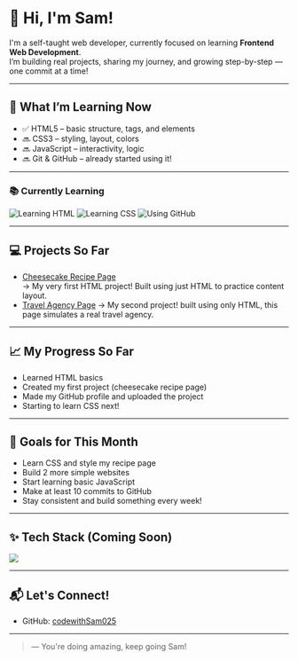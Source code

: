 # 👋 Hi, I'm Sam!

I'm a self-taught web developer, currently focused on learning **Frontend Web Development**.  
I’m building real projects, sharing my journey, and growing step-by-step — one commit at a time!

---

## 🌱 What I’m Learning Now

- ✅ HTML5 – basic structure, tags, and elements  
- 🔜 CSS3 – styling, layout, colors  
- 🔜 JavaScript – interactivity, logic  
- 🔜 Git & GitHub – already started using it!

---

### 📚 Currently Learning

![Learning HTML](https://img.shields.io/badge/Learning-HTML5-orange?style=for-the-badge&logo=html5&logoColor=white)
![Learning CSS](https://img.shields.io/badge/Learning-CSS3-blue?style=for-the-badge&logo=css3&logoColor=white)
![Using GitHub](https://img.shields.io/badge/Using-GitHub-black?style=for-the-badge&logo=github&logoColor=white)

---

## 💻 Projects So Far

- [Cheesecake Recipe Page](https://codewithSam025.github.io/cheesecake-recipe/)  
  → My very first HTML project! Built using just HTML to practice content layout.
- [Travel Agency Page](https://codewithsam025.github.io/travel-agency-page/)
  → My second project! built using only HTML, this page simulates a real travel agency.


  
---

## 📈 My Progress So Far

- Learned HTML basics  
- Created my first project (cheesecake recipe page)  
- Made my GitHub profile and uploaded the project  
- Starting to learn CSS next!

---

## 🎯 Goals for This Month

- Learn CSS and style my recipe page  
- Build 2 more simple websites  
- Start learning basic JavaScript  
- Make at least 10 commits to GitHub  
- Stay consistent and build something every week!

---

## ✨ Tech Stack (Coming Soon)

<div align="left">
  <img src="https://skillicons.dev/icons?i=html,css,js,git,github&perline=5" />
</div>

---

## 📬 Let's Connect!

- GitHub: [codewithSam025](https://github.com/codewithSam025)

---

> — You're doing amazing, keep going Sam!
